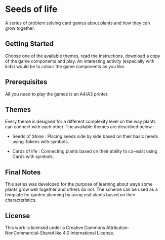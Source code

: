 # Seeds of life
A series of problem solving card games about plants and how they can grow together.

## Getting Started
Choose one of the available themes, read the instructions, download a copy of the game components and play. An interesting activity (especially with kids) would be to colour the game components as you like.

## Prerequisites
All you need to play the games is an A4/A3 printer. 

## Themes
Every theme is designed for a different complexity level on the way plants can connect with each other. The available themes are described below :

+ Seeds of Stone : Placing seeds side by side based on their basic needs using Tokens with symbols.

+ Cards of life : Connecting plants based on their ability to co-exist using Cards with symbols.

## Final Notes
This series was developed for the purpose of learning about ways some plants grow well together and others do not. The scheme can be used as a template for garden planning by using real plants based on their characteristics.

## License
This work is licensed under a Creative Commons Attribution-NonCommercial-ShareAlike 4.0 International License.
